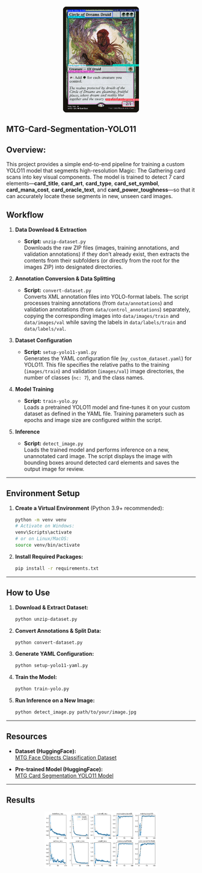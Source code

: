 <p align="center">
  <img width="40%" src="docs/result.jpg">
</p>

## MTG-Card-Segmentation-YOLO11

## **Overview:**  
This project provides a simple end-to-end pipeline for training a custom YOLO11 model that segments high-resolution Magic: The Gathering card scans into key visual components. The model is trained to detect 7 card elements—**card_title**, **card_art**, **card_type**, **card_set_symbol**, **card_mana_cost**, **card_oracle_text**, and **card_power_toughness**—so that it can accurately locate these segments in new, unseen card images.


## Workflow

1. **Data Download & Extraction**  
   - **Script:** `unzip-dataset.py`  
     Downloads the raw ZIP files (images, training annotations, and validation annotations) if they don’t already exist, then extracts the contents from their subfolders (or directly from the root for the images ZIP) into designated directories.

2. **Annotation Conversion & Data Splitting**  
   - **Script:** `convert-dataset.py`  
     Converts XML annotation files into YOLO-format labels. The script processes training annotations (from `data/annotations`) and validation annotations (from `data/control_annotations`) separately, copying the corresponding images into `data/images/train` and `data/images/val` while saving the labels in `data/labels/train` and `data/labels/val`.

3. **Dataset Configuration**  
   - **Script:** `setup-yolo11-yaml.py`  
     Generates the YAML configuration file (`my_custom_dataset.yaml`) for YOLO11. This file specifies the relative paths to the training (`images/train`) and validation (`images/val`) image directories, the number of classes (`nc: 7`), and the class names.

4. **Model Training**  
   - **Script:** `train-yolo.py`  
     Loads a pretrained YOLO11 model and fine-tunes it on your custom dataset as defined in the YAML file. Training parameters such as epochs and image size are configured within the script.

5. **Inference**  
   - **Script:** `detect_image.py`  
     Loads the trained model and performs inference on a new, unannotated card image. The script displays the image with bounding boxes around detected card elements and saves the output image for review.

---

## Environment Setup

1. **Create a Virtual Environment** (Python 3.9+ recommended):

   ```bash
   python -m venv venv
   # Activate on Windows:
   venv\Scripts\activate
   # or on Linux/MacOS:
   source venv/bin/activate
   ```

2. **Install Required Packages:**

   ```bash
   pip install -r requirements.txt
   ```

---

## How to Use

1. **Download & Extract Dataset:**
   ```bash
   python unzip-dataset.py
   ```

2. **Convert Annotations & Split Data:**
   ```bash
   python convert-dataset.py
   ```

3. **Generate YAML Configuration:**
   ```bash
   python setup-yolo11-yaml.py
   ```

4. **Train the Model:**
   ```bash
   python train-yolo.py
   ```

5. **Run Inference on a New Image:**
   ```bash
   python detect_image.py path/to/your/image.jpg
   ```

---

## Resources

- **Dataset (HuggingFace):**  
  [MTG Face Objects Classification Dataset](https://huggingface.co/datasets/JakeTurner616/mtg_face_objects_classifcation)

- **Pre-trained Model (HuggingFace):**  
  [MTG Card Segmentation YOLO11 Model](https://huggingface.co/JakeTurner616/mtg-card-segmentation-yolo11)

---

## Results

<div align="center">
  <img src="docs/results.png" alt="Training Metrics Graph" width="300px"/>
</div>
